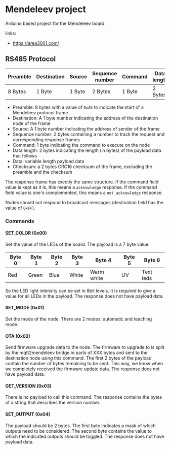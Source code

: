 # Mendeleev project
Arduino based project for the Mendeleev board.

links:
 * https://area3001.com/

## RS485 Protocol
| Preamble | Destination | Source | Sequence number | Command | Data length | Data | Checksum |
|---|---|---|---|---|---|---|---|
| 8 Bytes | 1 Byte | 1 Byte | 2 Bytes | 1 Byte | 2 Bytes | n Bytes | 2 Bytes |

 * Preamble: 8 bytes with a value of ```0xA5``` to indicate the start of a Mendeleev protocol frame
 * Destination: A 1 byte number indicating the address of the destination node of the frame
 * Source: A 1 byte number indicating the address of sender of the frame
 * Sequence number: 2 bytes containing a number to track the request and corresponding response frames
 * Command: 1 byte indicating the command to execute on the node
 * Data length: 2 bytes indicating the length (in bytes) of the payload data that follows
 * Data: variable length payload data
 * Checksum: a 2 bytes CRC16 checksum of the frame, excluding the preamble and the checksum

The response frame has exectly the same structure. If the command field value is kept as it is, this means a ```acknowledge``` response. If the command field value is one's complemented, this means a ```not acknowledge``` response.

Nodes should not respond to broadcast messages (destination field has the value of ```0xFF```).

### Commands

#### SET_COLOR (0x00)
Set the value of the LEDs of the board. The payload is a 7 byte value:

| Byte 0 | Byte 1 | Byte 2 | Byte 3 | Byte 4 | Byte 5 | Byte 6 |
|---|---|---|---|---|---|---|
| Red | Green | Blue | White | Warm white | UV | Text leds |

So the LED light intensity can be set in 8bit levels. It is required to give a value for all LEDs in the payload.
The response does not have payload data.

#### SET_MODE (0x01)
Set the mode of the node. There are 2 modes: automatic and teaching mode.

#### OTA (0x02)
Send firmware upgrade data to the node. The firmware to upgrade to is split by the mqtt2mendeleev bridge in parts of XXX bytes and sent to the destination node using this command. The first 2 bytes of the payload contain the number of bytes remaining to be sent. This way, we know when we completely received the firmware update data.
The response does not have payload data.

#### GET_VERSION (0x03)
There is no payload to call this command. The response contains the bytes of a string that describes the version number.

#### SET_OUTPUT (0x04)
The payload should be 2 bytes. The first byte indicates a mask of which outputs need to be considered. The second byte contains the value to which the indicated outputs should be toggled.
The response does not have payload data.
